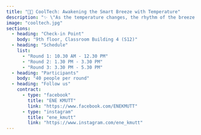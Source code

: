 ```yaml
---
title: "🌌🎶 CoolTech: Awakening the Smart Breeze with Temperature"
description: "✨ \"As the temperature changes, the rhythm of the breeze shines on stage.\" ✨\n\nStep into the special showcase of CoolTech, where everyday technology transforms into a stage of dreams! 🌌\nThis project features a smart fan that automatically adjusts its speed according to room temperature, using the DHT11 sensor for measurement and PWM (Pulse Width Modulation) to control the motor.\n\n🌞 Hot temperature → The fan spins faster, like an energetic dance track\n🌙 Cool temperature → The fan slows down, like a warm, soothing ballad\n\n🎤 What you'll learn in this showcase\n• How to use a sensor to measure temperature\n• Processing digital data from the sensor\n• Controlling motor speed with PWM\n\nJoin CoolTech and let the breeze of innovation carry your dreams across the stage! 💫"
image: "cooltech.jpg"
sections:
  - heading: "Check-in Point"
    body: "9th floor, Classroom Building 4 (S12)"
  - heading: "Schedule"
    list:
      - "Round 1: 10.30 AM - 12.30 PM"
      - "Round 2: 1.30 PM - 3.30 PM"
      - "Round 3: 3.30 PM - 5.30 PM"
  - heading: "Participants"
    body: "40 people per round"
  - heading: "Follow us"
    contract:
      - type: "facebook"
        title: "ENE KMUTT"
        link: "https://www.facebook.com/ENEKMUTT"
      - type: "instagram"
        title: "ene_kmutt"
        link: "https://www.instagram.com/ene_kmutt"
---
```

